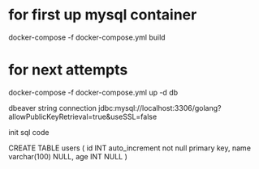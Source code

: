 <h1> for first up mysql container</h1>
docker-compose -f docker-compose.yml build
<h1> for next attempts</h1>
docker-compose -f docker-compose.yml up -d db



dbeaver string connection
jdbc:mysql://localhost:3306/golang?allowPublicKeyRetrieval=true&useSSL=false



init sql code 

CREATE TABLE users (
	id INT auto_increment not null primary key,
	name varchar(100) NULL,
	age INT NULL
)